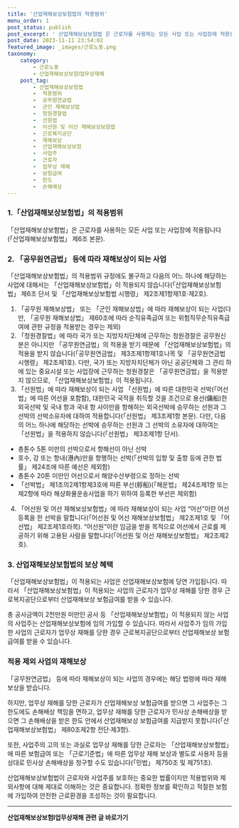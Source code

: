 ```yaml
---
title: '산업재해보상보험법의 적용범위'
menu_order: 1
post_status: publish
post_excerpt: ' 산업재해보상보험법 은 근로자를 사용하는 모든 사업 또는 사업장에 적용됩니다  산업재해보상보험법  제6조 본문 .'
post_date: 2023-11-11 23:54:02
featured_image: _images/근로노동.png
taxonomy:
    category:
        - 근로노동
        - 산업재해보상보험Ⅰ업무상재해
    post_tag:
        - 산업재해보상보험법
        -  적용범위
        -  공무원연금법
        -  군인 재해보상법
        -  청원경찰법
        -  선원법
        -  어선원 및 어선 재해보상보험법
        -  근로복지공단
        -  재해보상
        -  산업재해보상보험
        -  사업주
        -  근로자
        -  업무상 재해
        -  보험급여
        -  한도
        -  손해배상
---
```



### 1.「산업재해보상보험법」의 적용범위
「산업재해보상보험법」은 근로자를 사용하는 모든 사업 또는 사업장에 적용됩니다(「산업재해보상보험법」 제6조 본문).

### 2. 「공무원연금법」 등에 따라 재해보상이 되는 사업
「산업재해보상보험법」의 적용범위 규정에도 불구하고 다음의 어느 하나에 해당하는 사업에 대해서는 「산업재해보상보험법」이 적용되지 않습니다(「산업재해보상보험법」 제6조 단서 및 「산업재해보상보험법 시행령」 제2조제1항제1호·제2호).

1. 「공무원 재해보상법」 또는 「군인 재해보상법」에 따라 재해보상이 되는 사업(다만, 「공무원 재해보상법」 제60조에 따라 순직유족급여 또는 위험직무순직유족급여에 관한 규정을 적용받는 경우는 제외)
2. 「청원경찰법」에 따라 국가 또는 지방자치단체에 근무하는 청원경찰은 공무원신분은 아니지만 「공무원연금법」의 적용을 받기 때문에 「산업재해보상보험법」의 적용을 받지 않습니다(「공무원연금법」 제3조제1항제1호나목 및 「공무원연금법 시행령」 제2조제1호).
다만, 국가 또는 지방자치단체가 아닌 공공단체와 그 관리 하에 있는 중요시설 또는 사업장에 근무하는 청원경찰은 「공무원연금법」을 적용받지 않으므로, 「산업재해보상보험법」이 적용됩니다.
3. 「선원법」에 따라 재해보상이 되는 사업
「선원법」에 따른 대한민국 선박(「어선법」에 따른 어선을 포함함), 대한민국 국적을 취득할 것을 조건으로 용선(傭船)한 외국선박 및 국내 항과 국내 항 사이만을 항해하는 외국선박에 승무하는 선원과 그 선박의 선박소유자에 대하여 적용합니다(「선원법」 제3조제1항 본문).
다만, 다음의 어느 하나에 해당하는 선박에 승무하는 선원과 그 선박의 소유자에 대하여는 「선원법」을 적용하지 않습니다(「선원법」 제3조제1항 단서).
 - 총톤수 5톤 미만의 선박으로서 항해선이 아닌 선박
 - 호수, 강 또는 항내(港內)만을 항행하는 선박(「선박의 입항 및 출항 등에 관한 법률」 제24조에 따른 예선은 제외함)
 - 총톤수 20톤 미만인 어선으로서 해양수산부령으로 정하는 선박
 - 「선박법」 제1조의2제1항제3호에 따른 부선(艀船)(「해운법」 제24조제1항 또는 제2항에 따라 해상화물운송사업을 하기 위하여 등록한 부선은 제외함)
4. 「어선원 및 어선 재해보상보험법」에 따라 재해보상이 되는 사업
“어선”이란 어선등록을 한 선박을 말합니다(「어선원 및 어선 재해보상보험법」 제2조제1호 및 「어선법」 제2조제1호라목).
“어선원”이란 임금을 받을 목적으로 어선에서 근로를 제공하기 위해 고용된 사람을 말합니다(「어선원 및 어선 재해보상보험법」 제2조제2호).

### 3. 산업재해보상보험법의 보상 혜택
「산업재해보상보험법」이 적용되는 사업은 산업재해보상보험에 당연 가입됩니다. 따라서 「산업재해보상보험법」이 적용되는 사업의 근로자가 업무상 재해를 당한 경우 근로복지공단으로부터 산업재해보상 보험급여를 받을 수 있습니다.

총 공사금액이 2천만원 미만인 공사 등 「산업재해보상보험법」이 적용되지 않는 사업의 사업주는 산업재해보상보험에 임의 가입할 수 있습니다. 따라서 사업주가 임의 가입한 사업의 근로자가 업무상 재해를 당한 경우 근로복지공단으로부터 산업재해보상 보험급여를 받을 수 있습니다.

### 적용 제외 사업의 재해보상
「공무원연금법」 등에 따라 재해보상이 되는 사업의 경우에는 해당 법령에 따라 재해 보상을 받습니다.

하지만, 업무상 재해를 당한 근로자가 산업재해보상 보험급여를 받으면 그 사업주는 그 한도에도 손해배상 책임을 면하고, 업무상 재해를 당한 근로자가 민사상 손해배상을 받으면 그 손해배상을 받은 한도 안에서 산업재해보상 보험급여를 지급받지 못합니다(「산업재해보상보험법」 제80조제2항 전단·제3항).

또한, 사업주의 고의 또는 과실로 업무상 재해를 당한 근로자는 「산업재해보상보험법」에 따른 보험급여 또는 「근로기준법」에 따른 업무상 재해 보상과 별도로 사용자 등을 상대로 민사상 손해배상을 청구할 수도 있습니다(「민법」 제750조 및 제751조).

산업재해보상보험법이 근로자와 사업주를 보호하는 중요한 법률이지만 적용범위와 제외사항에 대해 제대로 이해하는 것은 중요합니다. 정확한 정보를 확인하고 적절한 보험에 가입하여 안전한 근로환경을 조성하는 것이 필요합니다.
<!-- wp:separator -->
<hr class="wp-block-separator has-alpha-channel-opacity"/>
<!-- /wp:separator -->

<!-- wp:group {"backgroundColor":"base","layout":{"type":"constrained"}} -->
<div class="wp-block-group has-base-background-color has-background"><!-- wp:paragraph {"align":"center","fontSize":"medium"} -->
<p class="has-text-align-center has-large-font-size"><strong>산업재해보상보험Ⅰ업무상재해 관련 글 바로가기</strong></p>
<!-- /wp:paragraph -->


<!-- wp:latest-posts
{"categories":[{"id":10860,"count":19,"description":"","link":"https://uknowlaw.com/category/%ec%82%b0%ec%97%85%ec%9e%ac%ed%95%b4%eb%b3%b4%ec%83%81%eb%b3%b4%ed%97%98%e2%85%b0%ec%97%85%eb%ac%b4%ec%83%81%ec%9e%ac%ed%95%b4/","name":"산업재해보상보험Ⅰ업무상재해","slug":"산업재해보상보험Ⅰ업무상재해","taxonomy":"category","parent":0,"meta":[],"_links":{"self":[{"href":"https://uknowlaw.com/wp-json/wp/v2/categories/10860"}],"collection":[{"href":"https://uknowlaw.com/wp-json/wp/v2/categories"}],"about":[{"href":"https://uknowlaw.com/wp-json/wp/v2/taxonomies/category"}],"wp:post_type":[{"href":"https://uknowlaw.com/wp-json/wp/v2/posts?categories=10860"}],"curies":[{"name":"wp","href":"https://api.w.org/{rel}","templated":true}]}}],"postsToShow":100,"excerptLength":28,"postLayout":"grid","columns":2,"featuredImageAlign":"left","featuredImageSizeSlug":"large","fontSize":"medium"} /--></div>
<!-- /wp:group -->